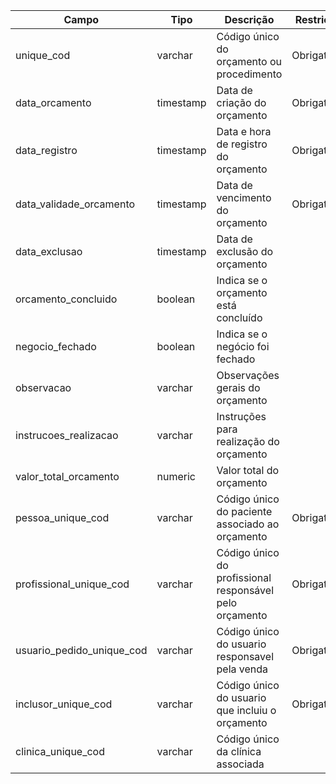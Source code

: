 | Campo                        | Tipo        | Descrição                                                                           | Restrição       |
|------------------------------|-------------|-------------------------------------------------------------------------------------|-----------------|
| unique_cod                   | varchar     | Código único do orçamento ou procedimento                                           | Obrigatório     |
| data_orcamento               | timestamp   | Data de criação do orçamento                                                        | Obrigatório     |
| data_registro                | timestamp   | Data e hora de registro do orçamento                                                | Obrigatório     |
| data_validade_orcamento      | timestamp   | Data de vencimento do orçamento                                                     | Obrigatório     |
| data_exclusao                | timestamp   | Data de exclusão do orçamento                                                       |                 |
| orcamento_concluido          | boolean     | Indica se o orçamento está concluído                                                |                 |
| negocio_fechado              | boolean     | Indica se o negócio foi fechado                                                             |                 |
| observacao                   | varchar     | Observações gerais do orçamento                                                     |                 |
| instrucoes_realizacao        | varchar     | Instruções para realização do orçamento                                             |                 |
| valor_total_orcamento        | numeric     | Valor total do orçamento                                                           |                 |
| pessoa_unique_cod            | varchar     | Código único do paciente associado ao orçamento                                     | Obrigatório     |
| profissional_unique_cod      | varchar     | Código único do profissional responsável pelo orçamento                             | Obrigatório     |
| usuario_pedido_unique_cod    | varchar     | Código único do usuario responsavel pela venda                                       | Obrigatório     |
| inclusor_unique_cod          | varchar     | Código único do usuario que incluiu o orçamento                                      | Obrigatório     |
| clinica_unique_cod           | varchar     | Código único da clínica associada                                                   |                 |
